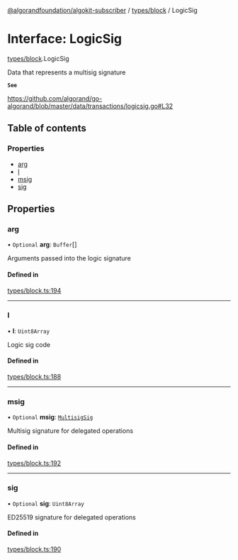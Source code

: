 [@algorandfoundation/algokit-subscriber](../README.md) / [types/block](../modules/types_block.md) / LogicSig

# Interface: LogicSig

[types/block](../modules/types_block.md).LogicSig

Data that represents a multisig signature

**`See`**

https://github.com/algorand/go-algorand/blob/master/data/transactions/logicsig.go#L32

## Table of contents

### Properties

- [arg](types_block.LogicSig.md#arg)
- [l](types_block.LogicSig.md#l)
- [msig](types_block.LogicSig.md#msig)
- [sig](types_block.LogicSig.md#sig)

## Properties

### arg

• `Optional` **arg**: `Buffer`[]

Arguments passed into the logic signature

#### Defined in

[types/block.ts:194](https://github.com/algorandfoundation/algokit-subscriber-ts/blob/main/src/types/block.ts#L194)

___

### l

• **l**: `Uint8Array`

Logic sig code

#### Defined in

[types/block.ts:188](https://github.com/algorandfoundation/algokit-subscriber-ts/blob/main/src/types/block.ts#L188)

___

### msig

• `Optional` **msig**: [`MultisigSig`](types_block.MultisigSig.md)

Multisig signature for delegated operations

#### Defined in

[types/block.ts:192](https://github.com/algorandfoundation/algokit-subscriber-ts/blob/main/src/types/block.ts#L192)

___

### sig

• `Optional` **sig**: `Uint8Array`

ED25519 signature for delegated operations

#### Defined in

[types/block.ts:190](https://github.com/algorandfoundation/algokit-subscriber-ts/blob/main/src/types/block.ts#L190)

